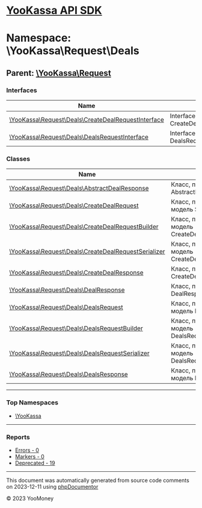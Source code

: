 # [YooKassa API SDK](../home.md)

# Namespace: \YooKassa\Request\Deals

## Parent: [\YooKassa\Request](../namespaces/yookassa-request.md)

### Interfaces

| Name | Summary |
| ---- | ------- |
| [\YooKassa\Request\Deals\CreateDealRequestInterface](../classes/YooKassa-Request-Deals-CreateDealRequestInterface.md) | Interface CreateDealRequestInterface. |
| [\YooKassa\Request\Deals\DealsRequestInterface](../classes/YooKassa-Request-Deals-DealsRequestInterface.md) | Interface DealsRequestInterface. |

### Classes

| Name | Summary |
| ---- | ------- |
| [\YooKassa\Request\Deals\AbstractDealResponse](../classes/YooKassa-Request-Deals-AbstractDealResponse.md) | Класс, представляющий AbstractDealResponse. |
| [\YooKassa\Request\Deals\CreateDealRequest](../classes/YooKassa-Request-Deals-CreateDealRequest.md) | Класс, представляющий модель SafeDealRequest. |
| [\YooKassa\Request\Deals\CreateDealRequestBuilder](../classes/YooKassa-Request-Deals-CreateDealRequestBuilder.md) | Класс, представляющий модель CreateDealRequestBuilder. |
| [\YooKassa\Request\Deals\CreateDealRequestSerializer](../classes/YooKassa-Request-Deals-CreateDealRequestSerializer.md) | Класс, представляющий модель CreateDealRequestSerializer. |
| [\YooKassa\Request\Deals\CreateDealResponse](../classes/YooKassa-Request-Deals-CreateDealResponse.md) | Класс, представляющий CreateDealResponse. |
| [\YooKassa\Request\Deals\DealResponse](../classes/YooKassa-Request-Deals-DealResponse.md) | Класс, представляющий DealResponse. |
| [\YooKassa\Request\Deals\DealsRequest](../classes/YooKassa-Request-Deals-DealsRequest.md) | Класс, представляющий модель DealsRequest. |
| [\YooKassa\Request\Deals\DealsRequestBuilder](../classes/YooKassa-Request-Deals-DealsRequestBuilder.md) | Класс, представляющий модель DealsRequestBuilder. |
| [\YooKassa\Request\Deals\DealsRequestSerializer](../classes/YooKassa-Request-Deals-DealsRequestSerializer.md) | Класс, представляющий модель DealsRequestSerializer. |
| [\YooKassa\Request\Deals\DealsResponse](../classes/YooKassa-Request-Deals-DealsResponse.md) | Класс, представляющий модель DealsResponse. |

---

### Top Namespaces

* [\YooKassa](../namespaces/yookassa.md)

---

### Reports
* [Errors - 0](../reports/errors.md)
* [Markers - 0](../reports/markers.md)
* [Deprecated - 19](../reports/deprecated.md)

---

This document was automatically generated from source code comments on 2023-12-11 using [phpDocumentor](http://www.phpdoc.org/)

&copy; 2023 YooMoney